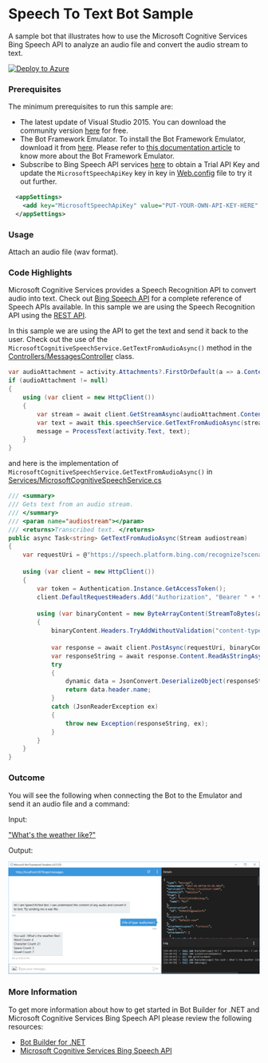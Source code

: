 ﻿# Speech To Text Bot Sample

A sample bot that illustrates how to use the Microsoft Cognitive Services Bing Speech API to analyze an audio file and convert the audio stream to text.

[![Deploy to Azure][Deploy Button]][Deploy CSharp/SpeechToText]

[Deploy Button]: https://azuredeploy.net/deploybutton.png
[Deploy CSharp/SpeechToText]: https://azuredeploy.net

### Prerequisites

The minimum prerequisites to run this sample are:
* The latest update of Visual Studio 2015. You can download the community version [here](http://www.visualstudio.com) for free.
* The Bot Framework Emulator. To install the Bot Framework Emulator, download it from [here](https://emulator.botframework.com/). Please refer to [this documentation article](https://github.com/microsoft/botframework-emulator/wiki/Getting-Started) to know more about the Bot Framework Emulator.
* Subscribe to Bing Speech API services [here](https://azure.microsoft.com/en-us/services/cognitive-services/speech/) to obtain a Trial API Key and update the `MicrosoftSpeechApiKey` key in key in [Web.config](Web.config) file to try it out further.

````XML
  <appSettings>
    <add key="MicrosoftSpeechApiKey" value="PUT-YOUR-OWN-API-KEY-HERE" />
  </appSettings>
````

### Usage

Attach an audio file (wav format).

### Code Highlights

Microsoft Cognitive Services provides a Speech Recognition API to convert audio into text. Check out [Bing Speech API](https://www.microsoft.com/cognitive-services/en-us/speech-api) for a complete reference of Speech APIs available. In this sample we are using the Speech Recognition API using the [REST API](https://www.microsoft.com/cognitive-services/en-us/Speech-api/documentation/API-Reference-REST/BingVoiceRecognition).

In this sample we are using the API to get the text and send it back to the user. Check out the use of the `MicrosoftCognitiveSpeechService.GetTextFromAudioAsync()` method in the [Controllers/MessagesController](Controllers/MessagesController.cs) class.
````C#
var audioAttachment = activity.Attachments?.FirstOrDefault(a => a.ContentType.Equals("audio/wav"));
if (audioAttachment != null)
{
    using (var client = new HttpClient())
    {
        var stream = await client.GetStreamAsync(audioAttachment.ContentUrl);
        var text = await this.speechService.GetTextFromAudioAsync(stream);
        message = ProcessText(activity.Text, text);
    }
}
````

and here is the implementation of `MicrosoftCognitiveSpeechService.GetTextFromAudioAsync()` in [Services/MicrosoftCognitiveSpeechService.cs](Services/MicrosoftCognitiveSpeechService.cs)
````C#
/// <summary>
/// Gets text from an audio stream.
/// </summary>
/// <param name="audiostream"></param>
/// <returns>Transcribed text. </returns>
public async Task<string> GetTextFromAudioAsync(Stream audiostream)
{
    var requestUri = @"https://speech.platform.bing.com/recognize?scenarios=smd&appid=D4D52672-91D7-4C74-8AD8-42B1D98141A5&locale=en-US&device.os=bot&version=3.0&format=json&instanceid=565D69FF-E928-4B7E-87DA-9A750B96D9E3&requestid=" + Guid.NewGuid();

    using (var client = new HttpClient())
    {
        var token = Authentication.Instance.GetAccessToken();
        client.DefaultRequestHeaders.Add("Authorization", "Bearer " + token.access_token);

        using (var binaryContent = new ByteArrayContent(StreamToBytes(audiostream)))
        {
            binaryContent.Headers.TryAddWithoutValidation("content-type", "audio/wav; codec=\"audio/pcm\"; samplerate=16000");

            var response = await client.PostAsync(requestUri, binaryContent);
            var responseString = await response.Content.ReadAsStringAsync();
            try
            {
                dynamic data = JsonConvert.DeserializeObject(responseString);
                return data.header.name;
            }
            catch (JsonReaderException ex)
            {
                throw new Exception(responseString, ex);
            }
        }
    }
}
````

### Outcome

You will see the following when connecting the Bot to the Emulator and send it an audio file and a command:

Input:

["What's the weather like?"](audio/whatstheweatherlike.wav)

Output:

![Sample Outcome](images/outcome-emulator.png)

### More Information

To get more information about how to get started in Bot Builder for .NET and Microsoft Cognitive Services Bing Speech API please review the following resources:
* [Bot Builder for .NET](https://docs.microsoft.com/en-us/bot-framework/dotnet/)
* [Microsoft Cognitive Services Bing Speech API](https://www.microsoft.com/cognitive-services/en-us/speech-api)
